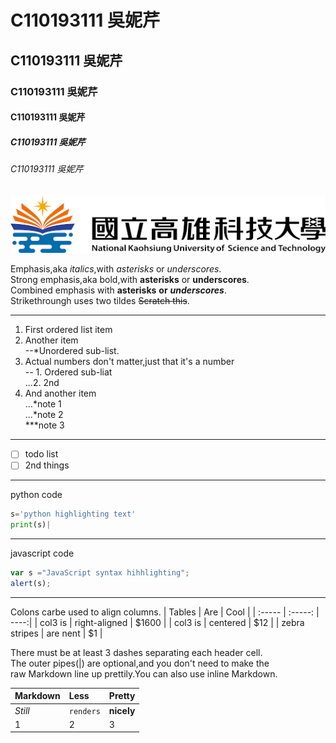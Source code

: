 # C110193111 吳妮芹  
## C110193111 吳妮芹  
### C110193111 吳妮芹  
#### C110193111 吳妮芹  
##### C110193111 吳妮芹  
###### C110193111 吳妮芹  
![NKUST](nkust.png '高科大')  

Emphasis,aka *italics*,with *asterisks* or *underscores*.  
Strong emphasis,aka bold,with **asterisks** or **underscores**.  
Combined emphasis with **asterisks** **or** ***underscores***.  
Strikethroungh uses two tildes ~~Scratch this~~.  

---
1. First ordered list item
2. Another item  
  --*Unordered sub-list.
3. Actual numbers don't matter,just that it's a number  
  -- 1. Ordered sub-liat  
  ...2. 2nd
4. And another item  
  ...*note 1  
  ...*note 2  
  ***note 3  
---
- [ ] todo list
- [ ] 2nd things  
---
python code
```python 
s='python highlighting text'
print(s)|
```
---
javascript code
```javascript 
var s ="JavaScript syntax hihhlighting";
alert(s);
```
---
Colons carbe used to align columns.
| Tables | Are | Cool |
| :----- | :-----: | ----:|
| col3 is | right-aligned | $1600 |
| col3 is | centered | $12 |
| zebra stripes | are nent | $1 |  

There must be at least 3 dashes separating each header cell.  
The outer pipes(|) are optional,and you don't need to make the  
raw Markdown line up prettily.You can also use inline Markdown.  

| Markdown | Less | Pretty |
| :----- | :----- | :---- | 
| *Still* | `renders` | **nicely** |
| 1 | 2 | 3 |

